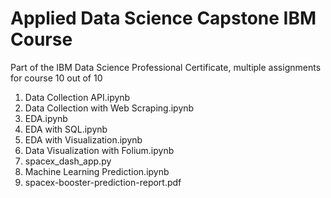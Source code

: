 
# Applied Data Science Capstone IBM Course

Part of the IBM Data Science Professional Certificate, multiple assignments for course 10 out of 10

1. Data Collection API.ipynb
2. Data Collection with Web Scraping.ipynb
3. EDA.ipynb
4. EDA with SQL.ipynb
5. EDA with Visualization.ipynb
6. Data Visualization with Folium.ipynb
7. spacex_dash_app.py
8. Machine Learning Prediction.ipynb
9. spacex-booster-prediction-report.pdf